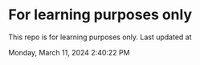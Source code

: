 # For learning purposes only
This repo is for learning purposes only.
Last updated at

Monday, March 11, 2024 2:40:22 PM

